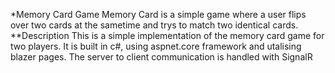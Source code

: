 ﻿*Memory Card Game
Memory Card is a simple game where a user flips over two cards at the sametime and trys to match two identical cards. 
**Description
This is a simple implementation of the memory card game for two players. It is built in c#, using aspnet.core framework and utalising blazer pages.
The server to client communication is handled with SignalR
